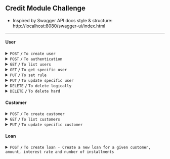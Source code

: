 ## Credit Module Challenge

- Inspired by Swagger API docs style & structure: http://localhost:8080/swagger-ui/index.html

------------------------------------------------------------------------------------------

#### User

<details>
 <summary><code>POST</code> <code><b>/</b></code> <code>To create user</code></summary>

##### Example cURL

> ```javascript
>  curl --location 'localhost:8080/user/create' --header 'Content-Type: application/json' --header 'Accept-Language: tr' --data-raw '{"username": "user1_tc","password": "password","email": "user1@email.com"}'
> ```

</details>

<details>
 <summary><code>POST</code> <code><b>/</b></code> <code>To authentication</code></summary>

##### Example cURL

> ```javascript
> curl --location 'localhost:8080/user/auth' --header 'Content-Type: application/json' --header 'Accept-Language;' --data '{ "username": "user1_tc", "password": "password" }'
> > ```

</details>

<details>
 <summary><code>GET</code> <code><b>/</b></code> <code>To list users</code></summary>

##### Example cURL

> ```javascript
> curl --location 'localhost:8080/user/list' --header 'Content-Type: application/json' --header 'Accept-Language;' --header 'Authorization: Bearer eyJhbGciOiJIUzI1NiJ9.eyJyb2xlIjoiQURNSU4iLCJzdWIiOiJ1c2VyMV90YyIsImlhdCI6MTczNzgyODg4NCwiZXhwIjoxNzY5MzY0ODg0fQ.d89CdxEy4b4Ux2XJTPSpiBC1hDAau2MbZK5tpU49crg'
> ```

</details>

<details>
 <summary><code>GET</code> <code><b>/</b></code> <code>To get specific user</code></summary>

##### Example cURL

> ```javascript
> curl --location --request GET 'localhost:8080/user/get' --header 'Content-Type: application/json' --header 'Accept-Language;' --header 'Authorization: Bearer eyJhbGciOiJIUzI1NiJ9.eyJyb2xlIjoiQURNSU4iLCJzdWIiOiJ1c2VyMV90YyIsImlhdCI6MTczNzgyODg4NCwiZXhwIjoxNzY5MzY0ODg0fQ.d89CdxEy4b4Ux2XJTPSpiBC1hDAau2MbZK5tpU49crg' --data '{"id": 1 }'
> ```

</details>

<details>
 <summary><code>PUT</code> <code><b>/</b></code> <code>To set rule</code></summary>

##### Example cURL

> ```javascript
> curl --location --request PUT 'localhost:8080/user/set-role' --header 'Content-Type: application/json' --header 'Accept-Language;' --header 'Authorization: Bearer eyJhbGciOiJIUzI1NiJ9.eyJyb2xlIjoiQURNSU4iLCJzdWIiOiJ1c2VyMV90YyIsImlhdCI6MTczNzgyODg4NCwiZXhwIjoxNzY5MzY0ODg0fQ.d89CdxEy4b4Ux2XJTPSpiBC1hDAau2MbZK5tpU49crg' --data '{"id": "2"}'
> ```

</details>

<details>
 <summary><code>PUT</code> <code><b>/</b></code> <code>To update specific user</code></summary>

##### Example cURL

> ```javascript
> curl --location --request PUT 'localhost:8080/user/update' --header 'Content-Type: application/json' --header 'Accept-Language;' --header 'Authorization: Bearer eyJhbGciOiJIUzI1NiJ9.eyJyb2xlIjoiQURNSU4iLCJzdWIiOiJ1c2VyMV90YyIsImlhdCI6MTczNzgyODg4NCwiZXhwIjoxNzY5MzY0ODg0fQ.d89CdxEy4b4Ux2XJTPSpiBC1hDAau2MbZK5tpU49crg' --data-raw '{"id": "1","username": "user1_tc_update","email": "user1@email.com"}'
> ```

</details>

<details>
 <summary><code>DELETE</code> <code><b>/</b></code> <code>To delete logically</code></summary>

##### Example cURL

> ```javascript
> curl --location --request DELETE 'localhost:8080/user/delete-logical' --header 'Content-Type: application/json' --header 'Accept-Language;' --header 'Authorization: Bearer eyJhbGciOiJIUzI1NiJ9.eyJyb2xlIjoiQURNSU4iLCJzdWIiOiJ1c2VyMl90YyIsImlhdCI6MTczNzgyODg5MCwiZXhwIjoxNzY5MzY0ODkwfQ.jlM-9VaQZjTD9dSZA_aTS_REo4cXjKztkNfS0Y_mLaM' --data '{"id": "1"}'
> ```

</details>

<details>
 <summary><code>DELETE</code> <code><b>/</b></code> <code>To delete hard</code></summary>

##### Example cURL

> ```javascript
> curl --location --request DELETE 'localhost:8080/user/delete-hard' --header 'Content-Type: application/json' --header 'Accept-Language;' --header 'Authorization: Bearer eyJhbGciOiJIUzI1NiJ9.eyJyb2xlIjoiQURNSU4iLCJzdWIiOiJ1c2VyMl90YyIsImlhdCI6MTczNzgyODg5MCwiZXhwIjoxNzY5MzY0ODkwfQ.jlM-9VaQZjTD9dSZA_aTS_REo4cXjKztkNfS0Y_mLaM' --data '{"id": "2"}'
> ```

</details>

#### Customer

<details>
 <summary><code>POST</code> <code><b>/</b></code> <code>To create customer</code></summary>

##### Example cURL

> ```javascript
> curl --location 'localhost:8080/customer/create' --header 'Content-Type: application/json' --header 'Accept-Language;' --header 'Authorization: Bearer eyJhbGciOiJIUzI1NiJ9.eyJyb2xlIjoiQURNSU4iLCJzdWIiOiJ1c2VyMV90YyIsImlhdCI6MTczNzgyODg4NCwiZXhwIjoxNzY5MzY0ODg0fQ.d89CdxEy4b4Ux2XJTPSpiBC1hDAau2MbZK5tpU49crg' --data '{"name": "customer1_name","surname": "customer1_surname","userId": "1","creditLimit": "10000","usedCreditLimit": "1500"}'
> ```

</details>

<details>
 <summary><code>GET</code> <code><b>/</b></code> <code>To list customers</code></summary>

##### Example cURL

> ```javascript
> curl --location 'localhost:8080/customer/list' --header 'Content-Type: application/json' --header 'Accept-Language;' --header 'Authorization: Bearer eyJhbGciOiJIUzI1NiJ9.eyJyb2xlIjoiQURNSU4iLCJzdWIiOiJ1c2VyMV90YyIsImlhdCI6MTczNzgyODg4NCwiZXhwIjoxNzY5MzY0ODg0fQ.d89CdxEy4b4Ux2XJTPSpiBC1hDAau2MbZK5tpU49crg'
> ```

</details>

<details>
 <summary><code>PUT</code> <code><b>/</b></code> <code>To update specific customer</code></summary>

##### Example cURL

> ```javascript
> curl --location --request PUT 'localhost:8080/customer/update' --header 'Content-Type: application/json' --header 'Accept-Language;' --header 'Authorization: Bearer eyJhbGciOiJIUzI1NiJ9.eyJyb2xlIjoiQURNSU4iLCJzdWIiOiJ1c2VyMV90YyIsImlhdCI6MTczNzgyODg4NCwiZXhwIjoxNzY5MzY0ODg0fQ.d89CdxEy4b4Ux2XJTPSpiBC1hDAau2MbZK5tpU49crg' --data '{"id": 1,"name": "customer1_name","surname": "customer1_surname","creditLimit": "20000","usedCreditLimit": "1500"}'
> ```

</details>

#### Loan

<details>
 <summary><code>POST</code> <code><b>/</b></code> <code>To create loan - Create a new loan for a given customer, amount, interest rate and number of installments</code></summary>

##### Example cURL

> ```javascript
> curl --location 'localhost:8080/loan/create' --header 'Content-Type: application/json' --header 'Accept-Language;' --header 'Authorization: Bearer eyJhbGciOiJIUzI1NiJ9.eyJyb2xlIjoiQURNSU4iLCJzdWIiOiJ1c2VyMV90YyIsImlhdCI6MTczNzgyODg4NCwiZXhwIjoxNzY5MzY0ODg0fQ.d89CdxEy4b4Ux2XJTPSpiBC1hDAau2MbZK5tpU49crg' --data '{"customerId": 1,"amount": 1000,"interestRate": 0.2,"numberOfInstallment": 6 }'
> ```

</details>